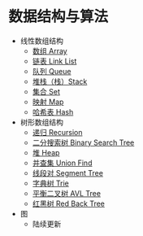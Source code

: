 # 数据结构与算法  
- 线性数组结构  
  - [数组 Array](line-array.md)
  - [链表 Link List](line-link-list.md)
  - [队列 Queue](line-queue.md)
  - [堆栈（栈）Stack](line-stack.md)
  - [集合 Set](line-set.md)
  - [映射 Map](line-map.md)
  - [哈希表 Hash](line-hash.md)
- 树形数组结构  
  - [递归 Recursion](tree-recursion.md)
  - [二分搜索树 Binary Search Tree](tree-bst.md)
  - [堆 Heap](tree-heap.md)
  - [并查集 Union Find](tree-union-find.md)
  - [线段对 Segment Tree](tree-segment-tree.md)
  - [字典树 Trie](tree-trie.md)
  - [平衡二叉树 AVL Tree](tree-avl-tree.md)
  - [红黑树 Red Back Tree](tree-red-back-tree.md)
- 图 
  - 陆续更新
  

